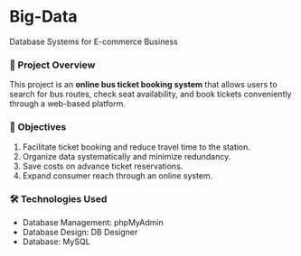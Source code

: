# Big-Data
Database Systems for E-commerce Business

### 📌 Project Overview  
This project is an **online bus ticket booking system** that allows users to search for bus routes, check seat availability, and book tickets conveniently through a web-based platform.

### 🎯 Objectives
1. Facilitate ticket booking and reduce travel time to the station.
2. Organize data systematically and minimize redundancy.
3. Save costs on advance ticket reservations.
4. Expand consumer reach through an online system.

### 🛠️ Technologies Used
- Database Management: phpMyAdmin
- Database Design: DB Designer
- Database: MySQL
